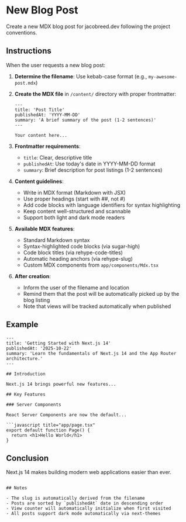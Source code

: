 # New Blog Post

Create a new MDX blog post for jacobreed.dev following the project conventions.

## Instructions

When the user requests a new blog post:

1. **Determine the filename**: Use kebab-case format (e.g., `my-awesome-post.mdx`)

2. **Create the MDX file** in `/content/` directory with proper frontmatter:
   ```mdx
   ---
   title: 'Post Title'
   publishedAt: 'YYYY-MM-DD'
   summary: 'A brief summary of the post (1-2 sentences)'
   ---

   Your content here...
   ```

3. **Frontmatter requirements**:
   - `title`: Clear, descriptive title
   - `publishedAt`: Use today's date in YYYY-MM-DD format
   - `summary`: Brief description for post listings (1-2 sentences)

4. **Content guidelines**:
   - Write in MDX format (Markdown with JSX)
   - Use proper headings (start with ##, not #)
   - Add code blocks with language identifiers for syntax highlighting
   - Keep content well-structured and scannable
   - Support both light and dark mode readers

5. **Available MDX features**:
   - Standard Markdown syntax
   - Syntax-highlighted code blocks (via sugar-high)
   - Code block titles (via rehype-code-titles)
   - Automatic heading anchors (via rehype-slug)
   - Custom MDX components from `app/components/Mdx.tsx`

6. **After creation**:
   - Inform the user of the filename and location
   - Remind them that the post will be automatically picked up by the blog listing
   - Note that views will be tracked automatically when published

## Example

```mdx
---
title: 'Getting Started with Next.js 14'
publishedAt: '2025-10-22'
summary: 'Learn the fundamentals of Next.js 14 and the App Router architecture.'
---

## Introduction

Next.js 14 brings powerful new features...

## Key Features

### Server Components

React Server Components are now the default...

```javascript title="app/page.tsx"
export default function Page() {
  return <h1>Hello World</h1>
}
```

## Conclusion

Next.js 14 makes building modern web applications easier than ever.
```

## Notes

- The slug is automatically derived from the filename
- Posts are sorted by `publishedAt` date in descending order
- View counter will automatically initialize when first visited
- All posts support dark mode automatically via next-themes
